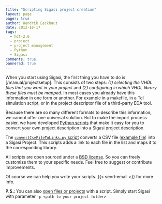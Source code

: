 ```yaml
---
title: "Scripting Sigasi project creation"
layout: page 
pager: true
author: Hendrik Eeckhaut
date: 2013-10-17
tags: 
  - hdt-2.0
  - project
  - project management
  - Python
  - Sigasi
comments: true
bannerad: true
---
```



When you start using Sigasi, the first thing you have to do is [/manual/projectsetup]. This consists of two steps: *(1) selecting the VHDL files that you want in your project* and *(2) configuring in which VHDL library these files must be mapped*. In most cases you already have this information in one form or another. For example in a makefile, in a Tcl simulation script, or in the project descriptor file of a third-party EDA tool.

Because there are so many different formats to describe this information, we cannot offer one universal solution. But to make the import process easier, we have developed [Python scripts](https://github.com/sigasi/SigasiProjectCreator) that make it easy for you to convert your own project description into a Sigasi project description.

The [`convertCsvFileToLinks.py` script](https://github.com/sigasi/SigasiProjectCreator/blob/master/src/convertCsvFileToLinks.py) converts a CSV file ([example file](https://github.com/sigasi/SigasiProjectCreator/blob/master/tests/test-files/compilation_order.csv)) into a Sigasi Project. This scripts adds a link to each file in the list and maps it to the corresponding library. 

All scripts are open sourced under a [BSD license](https://github.com/sigasi/SigasiProjectCreator/blob/master/LICENSE). So you can freely customize them to your specific needs. Feel free to suggest or contribute improvements.

Of course we can help you write your scripts. {{< send-email >}} for more info.

**P.S.**: You can also [open files or projects](/manual/opening#opening-files-from-the-command-line) with a script. Simply start Sigasi with parameter `-p <path to your project folder>`
